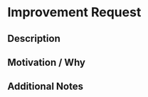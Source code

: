 # Improvement Request

## Description

<!-- description of requested improvement -->

## Motivation / Why

<!-- explanation why this improvement is needed and what value it would bring -->

## Additional Notes

<!-- extra context, implementation guidance, examples, etc. -->
